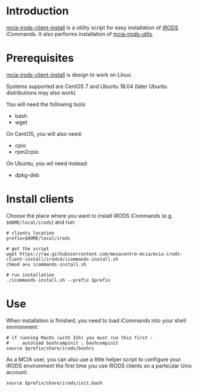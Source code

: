 # Introduction

[mcia-irods-client-install](https://github.com/mesocentre-mcia/mcia-irods-client-install) is a utility script for easy installation of [iRODS](http://www.irods.org) iCommands. It also performs installation of [mcia-irods-utils](https://github.com/mesocentre-mcia/mcia-irods-utils).

# Prerequisites

[mcia-irods-client-install](https://github.com/mesocentre-mcia/mcia-irods-client-install) is design to work on Linux.

Systems supported are CentOS 7 and Ubuntu 18.04 (later Ubuntu distributions may also work)

You will need the following tools
* bash
* wget

On CentOS, you will also need:
* cpio
* rpm2cpio

On Ubuntu, you wil need instead:
* dpkg-deb


# Install clients

Choose the place where you want to install iRODS iCommands (e.g. `$HOME/local/irods`) and run:

```
# clients location
prefix=$HOME/local/irods

# get the script
wget https://raw.githubusercontent.com/mesocentre-mcia/mcia-irods-client-install/irods4/icommands-install.sh
chmod a+x icommands-install.sh

# run installation
./icommands-install.sh --prefix $prefix
```

# Use

When installation is finished, you need to load iCommands into your shell environment:
```
# if running MacOs (with Zsh) you must run this first : 
#     autoload bashcompinit ; bashcompinit
source $prefix/share/irods/bashrc
```

As a MCIA user, you can also use a little helper script to configure your iRODS environment the first time you use iRODS clients on a particular Unix account:
```
source $prefix/share/irods/init.bash
```

